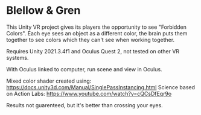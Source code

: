 # Blellow & Gren
This Unity VR project gives its players the opportunity to see "Forbidden Colors". Each eye sees an object as a different color, the brain puts them together to see colors which they can't see when working together.

Requires Unity 2021.3.4f1 and Oculus Quest 2, not tested on other VR systems.

With Oculus linked to computer, run scene and view in Oculus.

Mixed color shader created using: https://docs.unity3d.com/Manual/SinglePassInstancing.html
Science based on Action Labs: https://www.youtube.com/watch?v=cQCsDfEqr9o

Results not guarenteed, but it's better than crossing your eyes.
